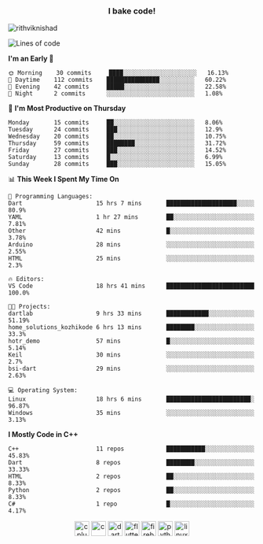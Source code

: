 <h3 align="center">I bake code!</h3>

<p align="left"> <img src="https://komarev.com/ghpvc/?username=rithviknishad" alt="rithviknishad" /> </p>

<!--START_SECTION:waka-->
![Lines of code](https://img.shields.io/badge/From%20Hello%20World%20I%27ve%20Written-694209%20lines%20of%20code-blue)

**I'm an Early 🐤** 

```text
🌞 Morning    30 commits     ████░░░░░░░░░░░░░░░░░░░░░   16.13% 
🌆 Daytime    112 commits    ███████████████░░░░░░░░░░   60.22% 
🌃 Evening    42 commits     █████░░░░░░░░░░░░░░░░░░░░   22.58% 
🌙 Night      2 commits      ░░░░░░░░░░░░░░░░░░░░░░░░░   1.08%

```
📅 **I'm Most Productive on Thursday** 

```text
Monday       15 commits     ██░░░░░░░░░░░░░░░░░░░░░░░   8.06% 
Tuesday      24 commits     ███░░░░░░░░░░░░░░░░░░░░░░   12.9% 
Wednesday    20 commits     ██░░░░░░░░░░░░░░░░░░░░░░░   10.75% 
Thursday     59 commits     ████████░░░░░░░░░░░░░░░░░   31.72% 
Friday       27 commits     ███░░░░░░░░░░░░░░░░░░░░░░   14.52% 
Saturday     13 commits     █░░░░░░░░░░░░░░░░░░░░░░░░   6.99% 
Sunday       28 commits     ███░░░░░░░░░░░░░░░░░░░░░░   15.05%

```


📊 **This Week I Spent My Time On** 

```text
💬 Programming Languages: 
Dart                     15 hrs 7 mins       ████████████████████░░░░░   80.9% 
YAML                     1 hr 27 mins        ██░░░░░░░░░░░░░░░░░░░░░░░   7.81% 
Other                    42 mins             █░░░░░░░░░░░░░░░░░░░░░░░░   3.78% 
Arduino                  28 mins             ░░░░░░░░░░░░░░░░░░░░░░░░░   2.55% 
HTML                     25 mins             ░░░░░░░░░░░░░░░░░░░░░░░░░   2.3%

🔥 Editors: 
VS Code                  18 hrs 41 mins      █████████████████████████   100.0%

🐱‍💻 Projects: 
dartlab                  9 hrs 33 mins       ████████████░░░░░░░░░░░░░   51.19% 
home_solutions_kozhikode 6 hrs 13 mins       ████████░░░░░░░░░░░░░░░░░   33.3% 
hotr_demo                57 mins             █░░░░░░░░░░░░░░░░░░░░░░░░   5.14% 
Keil                     30 mins             ░░░░░░░░░░░░░░░░░░░░░░░░░   2.7% 
bsi-dart                 29 mins             ░░░░░░░░░░░░░░░░░░░░░░░░░   2.63%

💻 Operating System: 
Linux                    18 hrs 6 mins       ████████████████████████░   96.87% 
Windows                  35 mins             ░░░░░░░░░░░░░░░░░░░░░░░░░   3.13%

```

**I Mostly Code in C++** 

```text
C++                      11 repos            ███████████░░░░░░░░░░░░░░   45.83% 
Dart                     8 repos             ████████░░░░░░░░░░░░░░░░░   33.33% 
HTML                     2 repos             ██░░░░░░░░░░░░░░░░░░░░░░░   8.33% 
Python                   2 repos             ██░░░░░░░░░░░░░░░░░░░░░░░   8.33% 
C#                       1 repo              █░░░░░░░░░░░░░░░░░░░░░░░░   4.17%

```



<!--END_SECTION:waka-->

<p align="center">
  <img src="https://devicons.github.io/devicon/devicon.git/icons/cplusplus/cplusplus-original.svg" alt="cplusplus" width="30" height="30"/>
  <img src="https://devicons.github.io/devicon/devicon.git/icons/c/c-original.svg" alt="c" width="30" height="30"/>
  <img src="https://www.vectorlogo.zone/logos/dartlang/dartlang-icon.svg" alt="dart" width="30" height="30"/>
  <img src="https://www.vectorlogo.zone/logos/flutterio/flutterio-icon.svg" alt="flutter" width="30" height="30"/> 
  <img src="https://www.vectorlogo.zone/logos/firebase/firebase-icon.svg" alt="firebase" width="30" height="30"/> 
  <img src="https://devicons.github.io/devicon/devicon.git/icons/python/python-original.svg" alt="python" width="30" height="30"/> 
  <img src="https://devicons.github.io/devicon/devicon.git/icons/linux/linux-original.svg" alt="linux" width="30" height="30"/> 
</p>
